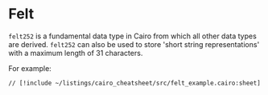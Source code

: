 # Felt

`felt252` is a fundamental data type in Cairo from which all other data types are derived.
`felt252` can also be used to store 'short string representations' with a maximum length of 31 characters.

For example:

```cairo
// [!include ~/listings/cairo_cheatsheet/src/felt_example.cairo:sheet]
```
